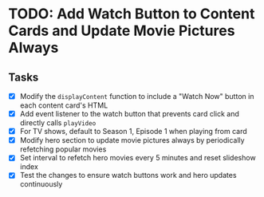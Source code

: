 # TODO: Add Watch Button to Content Cards and Update Movie Pictures Always

## Tasks
- [x] Modify the `displayContent` function to include a "Watch Now" button in each content card's HTML
- [x] Add event listener to the watch button that prevents card click and directly calls `playVideo`
- [x] For TV shows, default to Season 1, Episode 1 when playing from card
- [x] Modify hero section to update movie pictures always by periodically refetching popular movies
- [x] Set interval to refetch hero movies every 5 minutes and reset slideshow index
- [x] Test the changes to ensure watch buttons work and hero updates continuously

